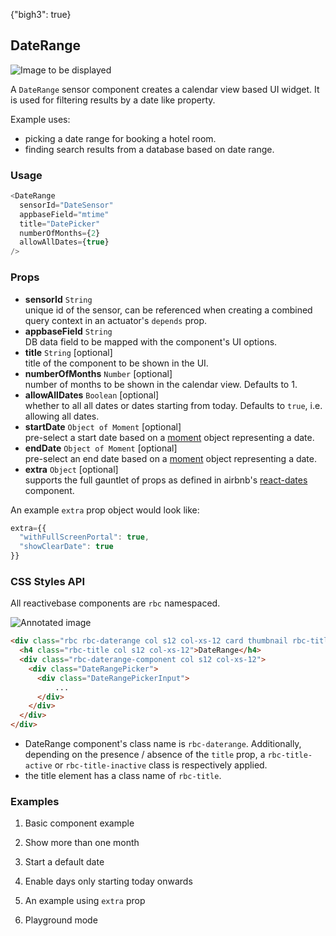 {"bigh3": true}

## DateRange

![Image to be displayed](https://i.imgur.com/Tl2xXNS.png)

A `DateRange` sensor component creates a calendar view based UI widget. It is used for filtering results by a date like property.

Example uses:
* picking a date range for booking a hotel room.
* finding search results from a database based on date range.

### Usage

```js
<DateRange
  sensorId="DateSensor"
  appbaseField="mtime"
  title="DatePicker"
  numberOfMonths={2}
  allowAllDates={true}
/>
```

### Props

- **sensorId** `String`  
    unique id of the sensor, can be referenced when creating a combined query context in an actuator's `depends` prop.  
- **appbaseField** `String`  
    DB data field to be mapped with the component's UI options.
- **title** `String` [optional]  
    title of the component to be shown in the UI.
- **numberOfMonths** `Number` [optional]  
    number of months to be shown in the calendar view. Defaults to 1.
- **allowAllDates** `Boolean` [optional]  
    whether to all all dates or dates starting from today. Defaults to `true`, i.e. allowing all dates.
- **startDate** `Object of Moment` [optional]  
    pre-select a start date based on a [moment](https://github.com/moment/moment/) object representing a date.
- **endDate** `Object of Moment` [optional]  
    pre-select an end date based on a [moment](https://github.com/moment/moment/) object representing a date.
- **extra** `Object` [optional]  
    supports the full gauntlet of props as defined in airbnb's [react-dates](https://github.com/airbnb/react-dates) component.

An example `extra` prop object would look like:

```js
extra={{
  "withFullScreenPortal": true,
  "showClearDate": true
}}
```

### CSS Styles API

All reactivebase components are `rbc` namespaced.

![Annotated image](https://i.imgur.com/tEwBtgX.png)

```html
<div class="rbc rbc-daterange col s12 col-xs-12 card thumbnail rbc-title-active">
  <h4 class="rbc-title col s12 col-xs-12">DateRange</h4>
  <div class="rbc-daterange-component col s12 col-xs-12">
    <div class="DateRangePicker">
      <div class="DateRangePickerInput">
          ...
      </div>
    </div>
  </div>
</div>
```

* DateRange component's class name is `rbc-daterange`. Additionally, depending on the presence / absence of the `title` prop, a `rbc-title-active` or `rbc-title-inactive` class is respectively applied.
* the title element has a class name of `rbc-title`.

### Examples

1. Basic component example

2. Show more than one month

3. Start a default date

4. Enable days only starting today onwards

5. An example using `extra` prop

6. Playground mode
